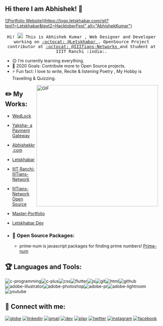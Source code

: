 ## Hi there I am Abhishek! 👋
  [![Portfolio Website](https://logo.letskhabar.com/git?text1=Letskhabar&text2=HacktoberFest" alt="AbhishekKumar")](https://vdev.in/@abhishekkr)
<p align="center">
  <samp>
    Hi! <img src="https://github.com/vimalverma558/vimalverma558/blob/v2/img/Hi.gif" width="19px"> This is Abhishek Kumar , Web Designer and Developer working on <a href="https://github.com/letskhabar">:octocat: @Letskhabar </a>, OpenSource Project contributor at  <a href="https://github.com/IIITians-Network">:octocat: @IIITians-Networks </a>and Student at IIIT Ranchi :india:.
    
- 😉 I’m currently learning everything.
- 🥅 2020 Goals: Contribute more to Open Source projects.
- ⚡ Fun fact: I love to write, Recite & listening Poetry , My Hobby is Travelling & Quizzing.
  </samp>
</p>


<img align="right" width="400" alt="GIF" src="https://i.pinimg.com/originals/28/02/00/28020003d4a493c78d8202ba6c35f179.gif" />


## :pencil2: My Works:
- [WedLock](https://wedlock.netlify.app/)
- [Yaksha- a Payment Gateway](https://github.com/Abhishekkr93/Yaksha_a-payment-gateway)
- [Abhishekkr.com](https://vdev.in/@abhishekkr)
- [Letskhabar](https://letskhabar.com)
- [IIIT Ranchi: IIITians-Network](https://ranchi.iiitiansnetwork.com/)
- [IIITians-Network Open Source](https://github.com/IIITians-Network/Open-Source)
- [Master-Portfolio](https://github.com/vimalverma558/master-portfolio)  
- [Letskhabar Dev](https://dev.letskhabar.com)

- ### :robot: Open Source Packages: 
  - prime-num is javascript packages for finding prime numbers! [Prime-num](https://www.npmjs.com/package/prime-num)


 ## :trophy: Languages and Tools: 
<img src="https://logo.letskhabar.com/img/?tool=c-programming" alt="c-programming"><img src="https://logo.letskhabar.com//img/?tool=c-plus" alt="c-plus"><img src="https://logo.letskhabar.com/img/?tool=css" alt="css"><img src="https://logo.letskhabar.com//img/?tool=flutter" alt="flutter"><img src="https://logo.letskhabar.com/img/?tool=js" alt="js"><img src="https://logo.letskhabar.com/img/?tool=git" alt="git"><img src="https://logo.letskhabar.com/img/?tool=html" alt="html"><img src="https://logo.letskhabar.com/img/?tool=github" alt="github"><img src="https://logo.letskhabar.com/img/?tool=adobe-illustrator" alt="adobe-illustrator"><img src="https://logo.letskhabar.com/img/?tool=adobe-photoshop" alt="adobe-photoshop"><img src="https://logo.letskhabar.com/img/?tool=adobe-premiere-pro" alt="adobe-pr"><img src="https://logo.letskhabar.com/img/?tool=adobe-lightroom" alt="adobe-lightroom"><img src="https://logo.letskhabar.com/img/?tool=youtube" alt="youtube">


##  💬 Connect with me:
[<img src="https://logo.letskhabar.com/img/?tool=globe" alt="globe">](https://vdev.in/@abhishekkr)
[<img src="https://logo.letskhabar.com/img/?tool=linkedin" alt="linkedin">](https://www.linkedin.com/in/abhishek-kumar-544057174)
[<img src="https://logo.letskhabar.com/img/?tool=gmail" alt="gmail">](mailto:abhishek.btech.ec18@iiitranchi.ac.in)
[<img src="https://logo.letskhabar.com/img/?tool=dev" alt="dev">](https://dev.to/amazing__ak)
[<img src="https://logo.letskhabar.com/img/?tool=play-button" alt="play">](https://youtube.com/amazingak)
[<img src="https://logo.letskhabar.com/img/?tool=twitter" alt="twitter">](https://twitter.com/amazing__ak)
[<img src="https://logo.letskhabar.com/img/?tool=instagram" alt="instagram">](https://instagram.com/amazing__ak)
[<img src="https://logo.letskhabar.com/img/?tool=facebook" alt="facebook">](https://www.facebook.com/AmazingAK)
